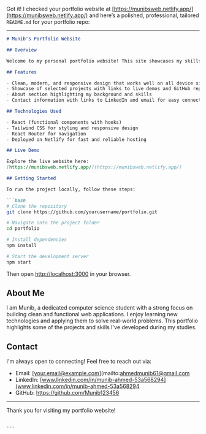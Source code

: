Got it! I checked your portfolio website at [https://munibsweb.netlify.app/](https://munibsweb.netlify.app/) and here’s a polished, professional, tailored `README.md` for your portfolio repo:

---

````markdown
# Munib's Portfolio Website

## Overview

Welcome to my personal portfolio website! This site showcases my skills, projects, and background as a computer science student passionate about web development and software engineering. It is designed to provide an accessible and clean presentation of my work for potential employers, collaborators, and anyone interested.

## Features

- Clean, modern, and responsive design that works well on all device sizes  
- Showcase of selected projects with links to live demos and GitHub repositories  
- About section highlighting my background and skills  
- Contact information with links to LinkedIn and email for easy connection  

## Technologies Used

- React (functional components with hooks)  
- Tailwind CSS for styling and responsive design  
- React Router for navigation  
- Deployed on Netlify for fast and reliable hosting  

## Live Demo

Explore the live website here:  
[https://munibsweb.netlify.app/](https://munibsweb.netlify.app/)

## Getting Started

To run the project locally, follow these steps:

```bash
# Clone the repository
git clone https://github.com/yourusername/portfolio.git

# Navigate into the project folder
cd portfolio

# Install dependencies
npm install

# Start the development server
npm start
````

Then open [http://localhost:3000](http://localhost:3000) in your browser.

## About Me

I am Munib, a dedicated computer science student with a strong focus on building clean and functional web applications. I enjoy learning new technologies and applying them to solve real-world problems. This portfolio highlights some of the projects and skills I've developed during my studies.

## Contact

I'm always open to connecting! Feel free to reach out via:

* Email: [your.email@example.com](mailto:ahmedmunib61@gmail.com
* LinkedIn: [www.linkedin.com/in/munib-ahmed-53a568294](www.linkedin.com/in/munib-ahmed-53a568294
* GitHub: https://github.com/Munib123456

---

Thank you for visiting my portfolio website!

```

---

```
